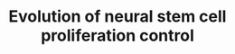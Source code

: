 ---
layout: "project"
type: "project"
current: true
title: "Evolution of neural stem cell proliferation control"
description: "this is meta description"
draft: false
image : ""
bg_image: ""
research_categories: ["Evolution"]
tag: ["evolution"]
details:
  - label : "Members"
    info : ["Taylor Nystrom"]
  - label : "Paper"
    info : ""
---